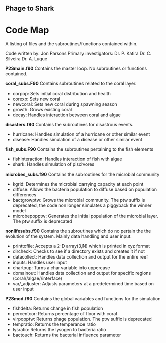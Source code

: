 ## Phage to Shark
# Code Map

A listing of files and the subroutines/functions contained within.

Code written by: Jon Parsons
Primary investigators: Dr. P. Katira
                       Dr. C. Silveira
                       Dr. A. Luque

__P2Smain.f90__
Contains the master loop. No subroutines or functions contained.

__coral\_subs.F90__
Contains subroutines related to the coral layer.

* corpop: Sets initial coral distribution and health
* corexp: Sets new coral
* newcoral: Sets new coral during spawning season
* growth: Grows existing coral
* decay: Handles interaction between coral and algae

__disasters.f90__
Contains the subroutines for disastrous events.

* hurricane: Handles simulation of a hurricane or other similar event
* disease: Handles simulation of a disease or other similar event

__fish\_subs.F90__
Contains the subroutines pertaining to the fish elements

* fishinteraction: Handles interaction of fish with algae
* shark: Handles simulation of piscivores

__microbes\_subs.f90__
Contains the subroutines for the microbial community

* kgrid: Determines the microbial carrying capacity at each point
* diffuse: Allows the bacteria population to diffuse based on population differences
* bactgrowptw: Grows the microbial community. The ptw suffix is deprecated, the code non longer simulates a piggyback the winner model
* microbepopptw: Generates the initial population of the microbial layer. The ptw suffix is deprecated


__nonlifesubs.f90__
Contains the subroutines which do no pertain the the evolution of the system. Mainly data handling and user input.

* printtofile: Accepts a 2-D array(3,N) which is printed in xyz format
* dircheck: Checks to see if a directory exists and creates it if not
* datacollect: Handles data collection and output for the entire reef
* inputs: Handles user input
* chartoup: Turns a char variable into uppercase
* domainout: Handles data collection and output for specific regions (coral//algae//interface)
* var/_adjuster: Adjusts parameters at a predetermined time based on user input

__P2Smod.f90__
Contains the global variables and functions for the simulation

* fishdelta: Returns change in fish population
* percentcor: Returns percentage of floor with coral
* virpopptw: Returns phage population. The ptw suffix is deprecated
* tempratio: Returns the temperance ratio
* lysratio: Returns the lysogen to bacteria ratio
* bactouch: Returns the bacterial influence parameter

